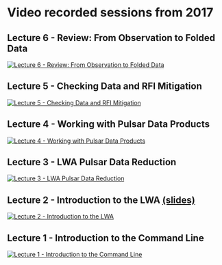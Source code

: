 # Video recorded sessions from 2017

## Lecture 6 - Review: From Observation to Folded Data
[![Lecture 6 - Review: From Observation to Folded Data](https://uva.hosted.panopto.com/Panopto/Services/FrameGrabber.svc/FrameRedirect?objectId=84766cb1-b2cd-4927-9623-a2ead4ff402d&mode=Delivery)](https://uva.hosted.panopto.com/Panopto/Pages/Viewer.aspx?id=84766cb1-b2cd-4927-9623-a2ead4ff402d)

## Lecture 5 - Checking Data and RFI Mitigation
[![Lecture 5 - Checking Data and RFI Mitigation](https://uva.hosted.panopto.com/Panopto/Services/FrameGrabber.svc/FrameRedirect?objectId=8e3fa309-5311-4762-a3fb-4d0e26753307&mode=Delivery)](https://uva.hosted.panopto.com/Panopto/Pages/Viewer.aspx?id=8e3fa309-5311-4762-a3fb-4d0e26753307)

## Lecture 4 - Working with Pulsar Data Products
[![Lecture 4 - Working with Pulsar Data Products](https://uva.hosted.panopto.com/Panopto/Services/FrameGrabber.svc/FrameRedirect?objectId=a659e951-e166-4e93-bbe6-346c13ee2135&mode=Delivery)](https://uva.hosted.panopto.com/Panopto/Pages/Viewer.aspx?id=a659e951-e166-4e93-bbe6-346c13ee2135)

## Lecture 3 - LWA Pulsar Data Reduction
[![Lecture 3 - LWA Pulsar Data Reduction](https://uva.hosted.panopto.com/Panopto/Services/FrameGrabber.svc/FrameRedirect?objectId=bea523cc-aa3a-48a2-baf5-96b6a28ef878&mode=Delivery)](https://uva.hosted.panopto.com/Panopto/Pages/Viewer.aspx?id=bea523cc-aa3a-48a2-baf5-96b6a28ef878)

## Lecture 2 - Introduction to the LWA [(slides)](https://goo.gl/5w9VZp)
[![Lecture 2 - Introduction to the LWA](https://uva.hosted.panopto.com/Panopto/Services/FrameGrabber.svc/FrameRedirect?objectId=8e5c2b2a-ba9c-42fb-b458-d071724b5bfa&mode=Delivery)](https://uva.hosted.panopto.com/Panopto/Pages/Viewer.aspx?id=8e5c2b2a-ba9c-42fb-b458-d071724b5bfa)

## Lecture 1 - Introduction to the Command Line
[![Lecture 1 - Introduction to the Command Line](https://uva.hosted.panopto.com/Panopto/Services/FrameGrabber.svc/FrameRedirect?objectId=15d0bf0e-c9df-4343-be9b-306fc05de858&mode=Delivery)](https://uva.hosted.panopto.com/Panopto/Pages/Viewer.aspx?id=15d0bf0e-c9df-4343-be9b-306fc05de858)
